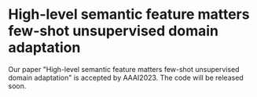 # High-level semantic feature matters few-shot unsupervised domain adaptation
Our paper "High-level semantic feature matters few-shot unsupervised domain adaptation" is accepted by AAAI2023. The code will be released soon.

